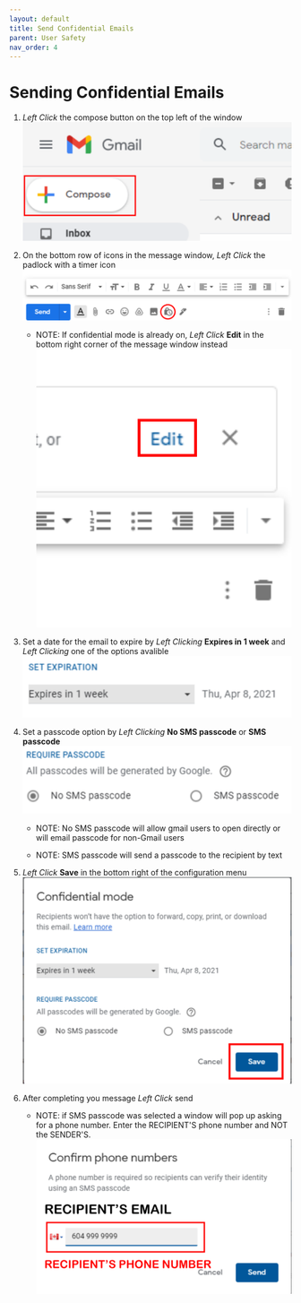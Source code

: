 ```yaml
---
layout: default
title: Send Confidential Emails
parent: User Safety
nav_order: 4
---
```


# Sending Confidential Emails

1. *Left Click* the compose button on the top left of the window
    <img src = "https://github.com/Joonior-Programmer/Gmail_Docs/blob/master/assets/images/compose.png?raw=true">

2. On the bottom row of icons in the message window, *Left Click* the padlock with a timer icon
    <img src = "https://github.com/Joonior-Programmer/Gmail_Docs/blob/master/assets/images/padlock.png?raw=true">

    - NOTE: If confidential mode is already on, *Left Click* **Edit** in the bottom right corner of the message window instead
        <img src = "https://github.com/Joonior-Programmer/Gmail_Docs/blob/master/assets/images/editConfidential.png?raw=true">

3. Set a date for the email to expire by *Left Clicking* **Expires in 1 week** and *Left Clicking* one of the options avalible
        <img src = "https://github.com/Joonior-Programmer/Gmail_Docs/blob/master/assets/images/expirydate.png?raw=true">

4. Set a passcode option by *Left Clicking* **No SMS passcode** or **SMS passcode**
        <img src = "https://github.com/Joonior-Programmer/Gmail_Docs/blob/master/assets/images/passcode.png?raw=true">

    - NOTE: No SMS passcode will allow gmail users to open directly or will email passcode for non-Gmail users

    - NOTE: SMS passcode will send a passcode to the recipient by text

5. *Left Click* **Save** in the bottom right of the configuration menu
        <img src = "https://github.com/Joonior-Programmer/Gmail_Docs/blob/master/assets/images/savePasscode.png?raw=true">

6. After completing you message *Left Click* send

    - NOTE: if SMS passcode was selected a window will pop up asking for a phone number. Enter the RECIPIENT'S phone number and NOT the SENDER'S.
        <img src = "https://github.com/Joonior-Programmer/Gmail_Docs/blob/master/assets/images/SMSPasscode.png?raw=true">
